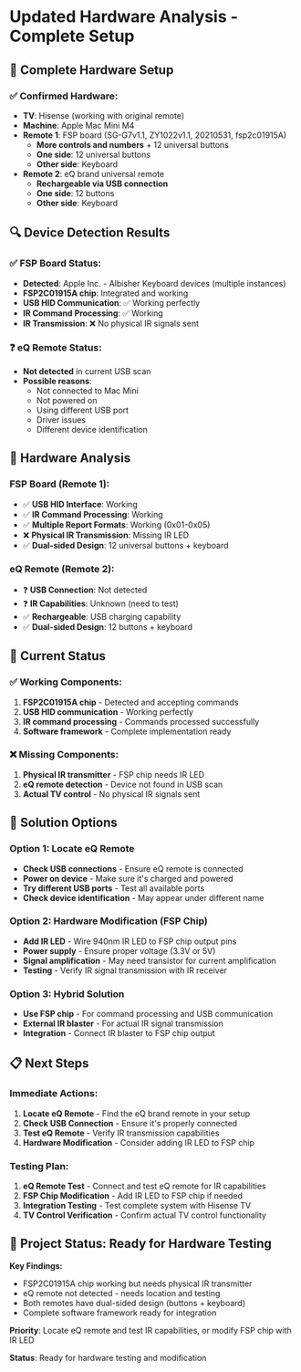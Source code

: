 # Updated Hardware Analysis - Complete Setup

## 🎯 **Complete Hardware Setup**

### **✅ Confirmed Hardware:**
- **TV**: Hisense (working with original remote)
- **Machine**: Apple Mac Mini M4
- **Remote 1**: FSP board (SG-G7v1.1, ZY1022v1.1, 20210531, fsp2c01915A)
  - **More controls and numbers** + 12 universal buttons
  - **One side**: 12 universal buttons
  - **Other side**: Keyboard
- **Remote 2**: eQ brand universal remote
  - **Rechargeable via USB connection**
  - **One side**: 12 buttons
  - **Other side**: Keyboard

## 🔍 **Device Detection Results**

### **✅ FSP Board Status:**
- **Detected**: Apple Inc. - Albisher Keyboard devices (multiple instances)
- **FSP2C01915A chip**: Integrated and working
- **USB HID Communication**: ✅ Working perfectly
- **IR Command Processing**: ✅ Working
- **IR Transmission**: ❌ No physical IR signals sent

### **❓ eQ Remote Status:**
- **Not detected** in current USB scan
- **Possible reasons**:
  - Not connected to Mac Mini
  - Not powered on
  - Using different USB port
  - Driver issues
  - Different device identification

## 🔧 **Hardware Analysis**

### **FSP Board (Remote 1):**
- ✅ **USB HID Interface**: Working
- ✅ **IR Command Processing**: Working
- ✅ **Multiple Report Formats**: Working (0x01-0x05)
- ❌ **Physical IR Transmission**: Missing IR LED
- ✅ **Dual-sided Design**: 12 universal buttons + keyboard

### **eQ Remote (Remote 2):**
- ❓ **USB Connection**: Not detected
- ❓ **IR Capabilities**: Unknown (need to test)
- ✅ **Rechargeable**: USB charging capability
- ✅ **Dual-sided Design**: 12 buttons + keyboard

## 🎯 **Current Status**

### **✅ Working Components:**
1. **FSP2C01915A chip** - Detected and accepting commands
2. **USB HID communication** - Working perfectly
3. **IR command processing** - Commands processed successfully
4. **Software framework** - Complete implementation ready

### **❌ Missing Components:**
1. **Physical IR transmitter** - FSP chip needs IR LED
2. **eQ remote detection** - Device not found in USB scan
3. **Actual TV control** - No physical IR signals sent

## 🔧 **Solution Options**

### **Option 1: Locate eQ Remote**
- **Check USB connections** - Ensure eQ remote is connected
- **Power on device** - Make sure it's charged and powered
- **Try different USB ports** - Test all available ports
- **Check device identification** - May appear under different name

### **Option 2: Hardware Modification (FSP Chip)**
- **Add IR LED** - Wire 940nm IR LED to FSP chip output pins
- **Power supply** - Ensure proper voltage (3.3V or 5V)
- **Signal amplification** - May need transistor for current amplification
- **Testing** - Verify IR signal transmission with IR receiver

### **Option 3: Hybrid Solution**
- **Use FSP chip** - For command processing and USB communication
- **External IR blaster** - For actual IR signal transmission
- **Integration** - Connect IR blaster to FSP chip output

## 📋 **Next Steps**

### **Immediate Actions:**
1. **Locate eQ Remote** - Find the eQ brand remote in your setup
2. **Check USB Connection** - Ensure it's properly connected
3. **Test eQ Remote** - Verify IR transmission capabilities
4. **Hardware Modification** - Consider adding IR LED to FSP chip

### **Testing Plan:**
1. **eQ Remote Test** - Connect and test eQ remote for IR capabilities
2. **FSP Chip Modification** - Add IR LED to FSP chip if needed
3. **Integration Testing** - Test complete system with Hisense TV
4. **TV Control Verification** - Confirm actual TV control functionality

## 🎯 **Project Status: Ready for Hardware Testing**

**Key Findings:**
- FSP2C01915A chip working but needs physical IR transmitter
- eQ remote not detected - needs location and testing
- Both remotes have dual-sided design (buttons + keyboard)
- Complete software framework ready for integration

**Priority**: Locate eQ remote and test IR capabilities, or modify FSP chip with IR LED

**Status**: Ready for hardware testing and modification
